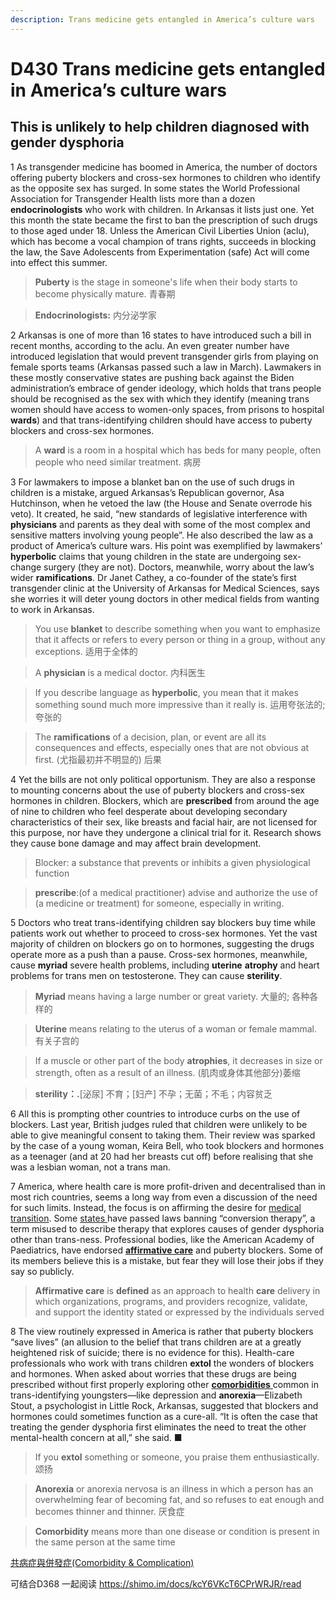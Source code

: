 ```yaml
---
description: Trans medicine gets entangled in America’s culture wars
---
```


# D430 Trans medicine gets entangled in America’s culture wars

## This is unlikely to help children diagnosed with gender dysphoria

1 As transgender medicine has boomed in America, the number of doctors offering puberty blockers and cross-sex hormones to children who identify as the opposite sex has surged. In some states the World Professional Association for Transgender Health lists more than a dozen **endocrinologists** who work with children. In Arkansas it lists just one. Yet this month the state became the first to ban the prescription of such drugs to those aged under 18. Unless the American Civil Liberties Union (aclu), which has become a vocal champion of trans rights, succeeds in blocking the law, the Save Adolescents from Experimentation (safe) Act will come into effect this summer.

> **Puberty** is the stage in someone's life when their body starts to become physically mature. 青春期

> **Endocrinologists:** 内分泌学家



2 Arkansas is one of more than 16 states to have introduced such a bill in recent months, according to the aclu. An even greater number have introduced legislation that would prevent transgender girls from playing on female sports teams (Arkansas passed such a law in March). Lawmakers in these mostly conservative states are pushing back against the Biden administration’s embrace of gender ideology, which holds that trans people should be recognised as the sex with which they identify (meaning trans women should have access to women-only spaces, from prisons to hospital **wards**) and that trans-identifying children should have access to puberty blockers and cross-sex hormones.

> A **ward** is a room in a hospital which has beds for many people, often people who need similar treatment. 病房



3 For lawmakers to impose a blanket ban on the use of such drugs in children is a mistake, argued Arkansas’s Republican governor, Asa Hutchinson, when he vetoed the law (the House and Senate overrode his veto). It created, he said, “new standards of legislative interference with **physicians** and parents as they deal with some of the most complex and sensitive matters involving young people”. He also described the law as a product of America’s culture wars. His point was exemplified by lawmakers’ **hyperbolic** claims that young children in the state are undergoing sex-change surgery (they are not). Doctors, meanwhile, worry about the law’s wider **ramifications**. Dr Janet Cathey, a co-founder of the state’s first transgender clinic at the University of Arkansas for Medical Sciences, says she worries it will deter young doctors in other medical fields from wanting to work in Arkansas.

> You use **blanket** to describe something when you want to emphasize that it affects or refers to every person or thing in a group, without any exceptions. 适用于全体的

> A **physician** is a medical doctor. 内科医生

> If you describe language as **hyperbolic**, you mean that it makes something sound much more impressive than it really is. 运用夸张法的; 夸张的

> The **ramifications** of a decision, plan, or event are all its consequences and effects, especially ones that are not obvious at first. (尤指最初并不明显的) 后果



4 Yet the bills are not only political opportunism. They are also a response to mounting concerns about the use of puberty blockers and cross-sex hormones in children. Blockers, which are **prescribed** from around the age of nine to children who feel desperate about developing secondary characteristics of their sex, like breasts and facial hair, are not licensed for this purpose, nor have they undergone a clinical trial for it. Research shows they cause bone damage and may affect brain development.

> Blocker: a substance that prevents or inhibits a given physiological function

> **prescribe**:(of a medical practitioner) advise and authorize the use of (a medicine or treatment) for someone, especially in writing.



5 Doctors who treat trans-identifying children say blockers buy time while patients work out whether to proceed to cross-sex hormones. Yet the vast majority of children on blockers go on to hormones, suggesting the drugs operate more as a push than a pause. Cross-sex hormones, meanwhile, cause **myriad** severe health problems, including **uterine** **atrophy** and heart problems for trans men on testosterone. They can cause **sterility**.

> **Myriad** means having a large number or great variety. 大量的; 各种各样的

> **Uterine** means relating to the uterus of a woman or female mammal. 有关子宫的

> If a muscle or other part of the body **atrophies**, it decreases in size or strength, often as a result of an illness. (肌肉或身体其他部分)萎缩

> **sterility：.**[泌尿] 不育；[妇产] 不孕；无菌；不毛；内容贫乏



6 All this is prompting other countries to introduce curbs on the use of blockers. Last year, British judges ruled that children were unlikely to be able to give meaningful consent to taking them. Their review was sparked by the case of a young woman, Keira Bell, who took blockers and hormones as a teenager (and at 20 had her breasts cut off) before realising that she was a lesbian woman, not a trans man.



7 America, where health care is more profit-driven and decentralised than in most rich countries, seems a long way from even a discussion of the need for such limits. Instead, the focus is on affirming the desire for [medical transition](https://gender.wikia.org/wiki/Medical_Transition). Some [states ](https://en.wikipedia.org/wiki/List_of_U.S._jurisdictions_banning_conversion_therapy)have passed laws banning “conversion therapy”, a term misused to describe therapy that explores causes of gender dysphoria other than trans-ness. Professional bodies, like the American Academy of Paediatrics, have endorsed **[affirmative care](https://focus.psychiatryonline.org/doi/10.1176/appi.focus.20190030)** and puberty blockers. Some of its members believe this is a mistake, but fear they will lose their jobs if they say so publicly.

> **Affirmative care** is **defined** as an approach to health **care** delivery in which organizations, programs, and providers recognize, validate, and support the identity stated or expressed by the individuals served 



8 The view routinely expressed in America is rather that puberty blockers “save lives” (an allusion to the belief that trans children are at a greatly heightened risk of suicide; there is no evidence for this). Health-care professionals who work with trans children **extol** the wonders of blockers and hormones. When asked about worries that these drugs are being prescribed without first properly exploring other **[comorbidities](https://www.britannica.com/science/comorbidity)**[ ](https://www.britannica.com/science/comorbidity)common in trans-identifying youngsters—like depression and **anorexia**—Elizabeth Stout, a psychologist in Little Rock, Arkansas, suggested that blockers and hormones could sometimes function as a cure-all. “It is often the case that treating the gender dysphoria first eliminates the need to treat the other mental-health concern at all,” she said. ■

> If you **extol** something or someone, you praise them enthusiastically. 颂扬

> **Anorexia** or anorexia nervosa is an illness in which a person has an overwhelming fear of becoming fat, and so refuses to eat enough and becomes thinner and thinner. 厌食症

> **Comorbidity** means more than one disease or condition is present in the same person at the same time

[共病症與併發症(Comorbidity & Complication)](https://nihta.cde.org.tw/Knowledge/cyclopedia_more?id=32)

可结合D368 一起阅读 https://shimo.im/docs/kcY6VKcT6CPrWRJR/read







